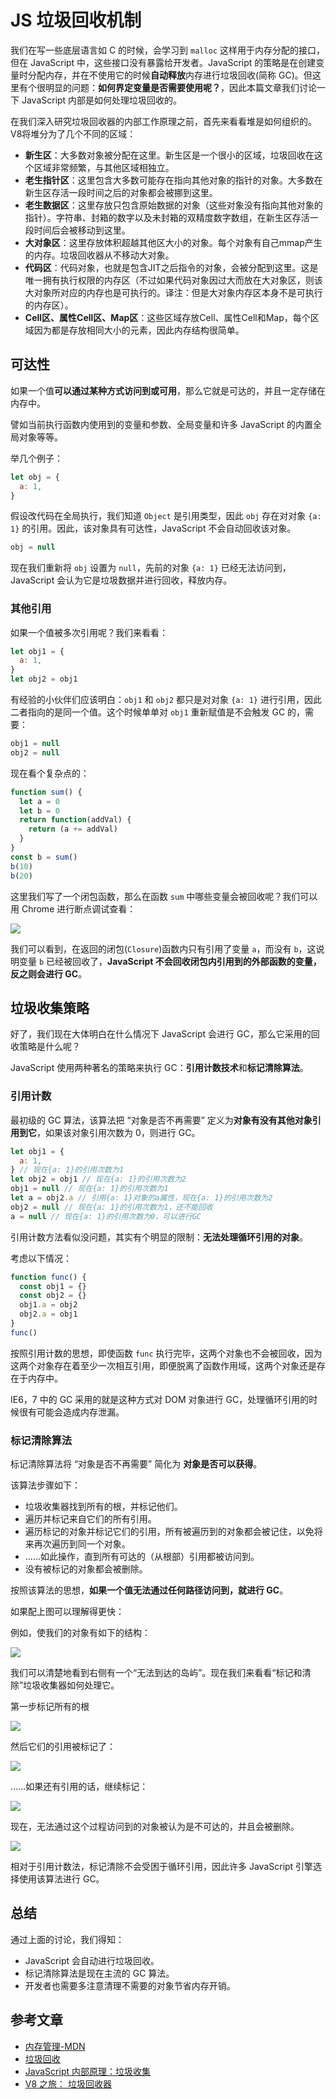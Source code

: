 # JS 垃圾回收机制

我们在写一些底层语言如 C 的时候，会学习到 `malloc` 这样用于内存分配的接口，但在 JavaScript 中，这些接口没有暴露给开发者。JavaScript 的策略是在创建变量时分配内存，并在不使用它的时候**自动释放**内存进行垃圾回收(简称 GC)。但这里有个很明显的问题：**如何界定变量是否需要使用呢？**，因此本篇文章我们讨论一下 JavaScript 内部是如何处理垃圾回收的。

在我们深入研究垃圾回收器的内部工作原理之前，首先来看看堆是如何组织的。V8将堆分为了几个不同的区域：

- **新生区**：大多数对象被分配在这里。新生区是一个很小的区域，垃圾回收在这个区域非常频繁，与其他区域相独立。
- **老生指针区**：这里包含大多数可能存在指向其他对象的指针的对象。大多数在新生区存活一段时间之后的对象都会被挪到这里。
- **老生数据区**：这里存放只包含原始数据的对象（这些对象没有指向其他对象的指针）。字符串、封箱的数字以及未封箱的双精度数字数组，在新生区存活一段时间后会被移动到这里。
- **大对象区**：这里存放体积超越其他区大小的对象。每个对象有自己mmap产生的内存。垃圾回收器从不移动大对象。
- **代码区**：代码对象，也就是包含JIT之后指令的对象，会被分配到这里。这是唯一拥有执行权限的内存区（不过如果代码对象因过大而放在大对象区，则该大对象所对应的内存也是可执行的。译注：但是大对象内存区本身不是可执行的内存区）。
- **Cell区、属性Cell区、Map区**：这些区域存放Cell、属性Cell和Map，每个区域因为都是存放相同大小的元素，因此内存结构很简单。

## 可达性

如果一个值**可以通过某种方式访问到或可用**，那么它就是可达的，并且一定存储在内存中。

譬如当前执行函数内使用到的变量和参数、全局变量和许多 JavaScript 的内置全局对象等等。

举几个例子：

```javascript
let obj = {
  a: 1,
}
```

假设改代码在全局执行，我们知道 `Object` 是引用类型，因此 `obj` 存在对对象 `{a: 1}` 的引用。因此，该对象具有可达性，JavaScript 不会自动回收该对象。

```javascript
obj = null
```

现在我们重新将 `obj` 设置为 `null`，先前的对象 `{a: 1}` 已经无法访问到，JavaScript 会认为它是垃圾数据并进行回收，释放内存。

### 其他引用

如果一个值被多次引用呢？我们来看看：

```javascript
let obj1 = {
  a: 1,
}
let obj2 = obj1
```

有经验的小伙伴们应该明白：`obj1` 和 `obj2` 都只是对对象 `{a: 1}` 进行引用，因此二者指向的是同一个值。这个时候单单对 `obj1` 重新赋值是不会触发 GC 的，需要：

```javascript
obj1 = null
obj2 = null
```

现在看个复杂点的：

```javascript
function sum() {
  let a = 0
  let b = 0
  return function(addVal) {
    return (a += addVal)
  }
}
const b = sum()
b(10)
b(20)
```

这里我们写了一个闭包函数，那么在函数 `sum` 中哪些变量会被回收呢？我们可以用 Chrome 进行断点调试查看：

<a data-fancybox title="" href="http://picstore.lliiooiill.cn/1625539348%281%29.png">![](http://picstore.lliiooiill.cn/1625539348%281%29.png)</a>

我们可以看到，在返回的闭包(`Closure`)函数内只有引用了变量 `a`，而没有 `b`，这说明变量 `b` 已经被回收了，**JavaScript 不会回收闭包内引用到的外部函数的变量，反之则会进行 GC**。

## 垃圾收集策略

好了，我们现在大体明白在什么情况下 JavaScript 会进行 GC，那么它采用的回收策略是什么呢？

JavaScript 使用两种著名的策略来执行 GC：**引用计数技术**和**标记清除算法**。

### 引用计数

最初级的 GC 算法，该算法把 “对象是否不再需要” 定义为**对象有没有其他对象引用到它**，如果该对象引用次数为 0，则进行 GC。

```javascript
let obj1 = {
  a: 1,
} // 现在{a: 1}的引用次数为1
let obj2 = obj1 // 现在{a: 1}的引用次数为2
obj1 = null // 现在{a: 1}的引用次数为1
let a = obj2.a // 引用{a: 1}对象的a属性，现在{a: 1}的引用次数为2
obj2 = null // 现在{a: 1}的引用次数为1，还不能回收
a = null // 现在{a: 1}的引用次数为0，可以进行GC
```

引用计数方法看似没问题，其实有个明显的限制：**无法处理循环引用的对象**。

考虑以下情况：

```javascript
function func() {
  const obj1 = {}
  const obj2 = {}
  obj1.a = obj2
  obj2.a = obj1
}
func()
```

按照引用计数的思想，即使函数 `func` 执行完毕，这两个对象也不会被回收，因为这两个对象存在着至少一次相互引用，即便脱离了函数作用域，这两个对象还是存在于内存中。

IE6，7 中的 GC 采用的就是这种方式对 DOM 对象进行 GC，处理循环引用的时候很有可能会造成内存泄漏。

### 标记清除算法

标记清除算法将 “对象是否不再需要” 简化为 **对象是否可以获得**。

该算法步骤如下：

- 垃圾收集器找到所有的根，并标记他们。
- 遍历并标记来自它们的所有引用。
- 遍历标记的对象并标记它们的引用，所有被遍历到的对象都会被记住，以免将来再次遍历到同一个对象。
- ……如此操作，直到所有可达的（从根部）引用都被访问到。
- 没有被标记的对象都会被删除。

按照该算法的思想，**如果一个值无法通过任何路径访问到，就进行 GC**。

如果配上图可以理解得更快：

例如，使我们的对象有如下的结构：

<a data-fancybox title="" href="http://picstore.lliiooiill.cn/1625542504%281%29.jpg">![](http://picstore.lliiooiill.cn/1625542504%281%29.jpg)</a>

我们可以清楚地看到右侧有一个“无法到达的岛屿”。现在我们来看看“标记和清除”垃圾收集器如何处理它。

第一步标记所有的根

<a data-fancybox title="" href="http://picstore.lliiooiill.cn/1625542524%281%29.jpg">![](http://picstore.lliiooiill.cn/1625542524%281%29.jpg)</a>

然后它们的引用被标记了：

<a data-fancybox title="" href="http://picstore.lliiooiill.cn/1625542548%281%29.jpg">![](http://picstore.lliiooiill.cn/1625542548%281%29.jpg)</a>

……如果还有引用的话，继续标记：

<a data-fancybox title="" href="http://picstore.lliiooiill.cn/1625545819%281%29.jpg">![](http://picstore.lliiooiill.cn/1625545819%281%29.jpg)</a>

现在，无法通过这个过程访问到的对象被认为是不可达的，并且会被删除。

<a data-fancybox title="" href="http://picstore.lliiooiill.cn/1625545836%281%29.jpg">![](http://picstore.lliiooiill.cn/1625545836%281%29.jpg)</a>

相对于引用计数法，标记清除不会受困于循环引用，因此许多 JavaScript 引擎选择使用该算法进行 GC。

## 总结

通过上面的讨论，我们得知：

- JavaScript 会自动进行垃圾回收。
- 标记清除算法是现在主流的 GC 算法。
- 开发者也需要多注意清理不需要的对象节省内存开销。

## 参考文章

- [内存管理-MDN](https://developer.mozilla.org/zh-CN/docs/Web/JavaScript/Memory_Management)
- [垃圾回收](https://zh.javascript.info/garbage-collection)
- [JavaScript 内部原理：垃圾收集](https://blog.appsignal.com/2020/10/21/garbage-collection-in-javascript.html)
- [V8 之旅： 垃圾回收器](http://newhtml.net/v8-garbage-collection/)
